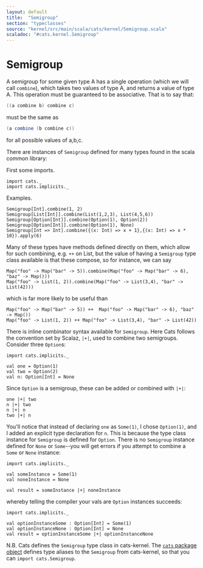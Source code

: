 ```yaml
---
layout: default
title:  "Semigroup"
section: "typeclasses"
source: "kernel/src/main/scala/cats/kernel/Semigroup.scala"
scaladoc: "#cats.kernel.Semigroup"
---
```

# Semigroup

A semigroup for some given type A has a single operation
(which we will call `combine`), which takes two values of type A, and
returns a value of type A. This operation must be guaranteed to be
associative. That is to say that:

```scala
((a combine b) combine c)
```

must be the same as

```scala
(a combine (b combine c))
```

for all possible values of a,b,c.

There are instances of `Semigroup` defined for many types found in the
scala common library:

First some imports.

```tut:silent
import cats._
import cats.implicits._
```

Examples.

```tut:book
Semigroup[Int].combine(1, 2)
Semigroup[List[Int]].combine(List(1,2,3), List(4,5,6))
Semigroup[Option[Int]].combine(Option(1), Option(2))
Semigroup[Option[Int]].combine(Option(1), None)
Semigroup[Int => Int].combine({(x: Int) => x + 1},{(x: Int) => x * 10}).apply(6)
```

Many of these types have methods defined directly on them,
which allow for such combining, e.g. `++` on List, but the
value of having a `Semigroup` type class available is that these
compose, so for instance, we can say

```tut:book
Map("foo" -> Map("bar" -> 5)).combine(Map("foo" -> Map("bar" -> 6), "baz" -> Map()))
Map("foo" -> List(1, 2)).combine(Map("foo" -> List(3,4), "bar" -> List(42)))
```

which is far more likely to be useful than

```tut:book
Map("foo" -> Map("bar" -> 5)) ++  Map("foo" -> Map("bar" -> 6), "baz" -> Map())
Map("foo" -> List(1, 2)) ++ Map("foo" -> List(3,4), "bar" -> List(42))
```

There is inline combinator syntax available for `Semigroup`. Here Cats
follows the convention set by Scalaz, `|+|`, used to combine two semigroups. Consider
three `Option`s:

```tut:silent
import cats.implicits._

val one = Option(1)
val two = Option(2)
val n: Option[Int] = None
```

Since `Option` is a semigroup, these can be added or combined with `|+|`:

```tut:book
one |+| two
n |+| two
n |+| n
two |+| n
```

You'll notice that instead of declaring `one` as `Some(1)`, I chose
`Option(1)`, and I added an explicit type declaration for `n`. This is because
the type class instance for `Semigroup` is defined for `Option`. There is no `Semigroup`
instance defined for `None` or `Some`--you will get errors if you attempt to combine a
`Some` or `None` instance:

```tut:book
import cats.implicits._

val someInstance = Some(1)
val noneInstance = None
```
```tut:fail
val result = someInstance |+| noneInstance
```

whereby telling the compiler your vals are `Option` instances succeeds:


```tut:book
import cats.implicits._

val optionInstanceSome : Option[Int] = Some(1)
val optionInstanceNone : Option[Int] = None
val result = optionInstanceSome |+| optionInstanceNone
```

N.B.
Cats defines the `Semigroup` type class in cats-kernel. The [`cats` package object](https://github.com/typelevel/cats/blob/master/core/src/main/scala/cats/package.scala)
defines type aliases to the `Semigroup` from cats-kernel, so that you can
`import cats.Semigroup`.
